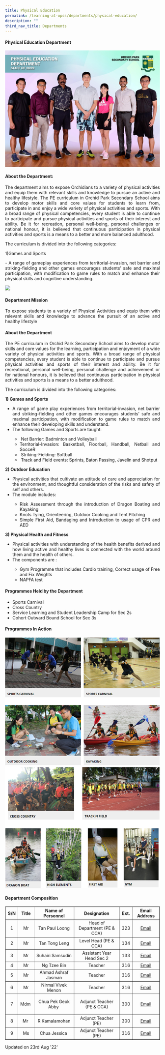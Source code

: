 ```yaml
---
title: Physical Education
permalink: /learning-at-opss/departments/physical-education/
description: ""
third_nav_title: Departments
---
```

<div align="justify">
<h4>Physical Education Department</h4>
	<img src="/images/Departments/PE/pe1.jpg">
<h4>About the Department:</h4>
<p>The department aims to expose Orchidians to a variety of physical activities and equip them with relevant skills and knowledge to pursue an active and healthy lifestyle. The PE curriculum in Orchid Park Secondary School aims to develop motor skills and core values for students to learn from, participate in and enjoy a wide variety of physical activities and sports. With a broad range of physical competencies, every student is able to continue to participate and pursue physical activities and sports of their interest and ability. Be it for recreation, personal well-being, personal challenges or national honour, it is believed that continuous participation in physical activities and sports is a means to a better and more balanced adulthood.</p>
<p>The curriculum is divided into the following categories:</p>
	<p>1)Games and Sports</p>
	<p>- A range of gameplay experiences from territorial-invasion, net barrier and striking-fielding and other games encourages students’ safe and maximal participation, with modification to game rules to match and enhance their physical skills and cognitive understanding.</p>


<img src="xxx"></td></tr></table>
	
<h4>Department Mission</h4>
<p>To expose students to a variety of Physical Activities and equip them with relevant skills and knowledge to advance the pursuit of an active and healthy lifestyle&nbsp;</p>
<h4>About the Department</h4>
<p>The PE curriculum in Orchid Park Secondary School aims to develop motor skills and core values for the learning, participation and enjoyment of a wide variety of physical activities and sports. With a broad range of physical competencies, every student is able to continue to participate and pursue physical activities and sports of their interest and ability. Be it for recreational, personal well-being, personal challenge and achievement or for national honours, it is believed that continuous participation in physical activities and sports is a means to a better adulthood.</p>
<p>The curriculum is divided into the following categories:</p>
<p><strong>1) </strong><strong>Games and Sports</strong></p>
<ul>
<li>
<div>A range of&nbsp;game play&nbsp;experiences from territorial-invasion, net barrier and striking-fielding and other games encourages students&rsquo; safe and maximal participation, with modification to game rules to match and enhance their developing skills and understand.&nbsp;</div>
</li>
<li>The following Games and Sports are taught:&nbsp;</li>
<ul>
<li>&nbsp;Net Barrier: Badminton and Volleyball&nbsp;</li>
<li>Territorial-Invasion: Basketball, Floorball, Handball, Netball and SocceR</li>
<li>&nbsp;Striking-Fielding: Softball</li>
<li>
<div>&nbsp;Track and Field events: Sprints, Baton Passing, Javelin and Shotput</div>
</li>
</ul>
</ul>
<p><strong>2) </strong><strong>Outdoor Education</strong></p>
<ul>
<li>
<div>Physical activities that cultivate an attitude of care and appreciation for the environment, and thoughtful consideration of the risks and safety of self and others.</div>
</li>
<li>The module includes:</li>
<ul>
<li>Risk Assessment through the introduction of Dragon Boating and Kayaking</li>
<li>Knots Tying, Orienteering, Outdoor Cooking and Tent Pitching</li>
<li>Simple First Aid, Bandaging and Introduction to usage of CPR and AED</li>
</ul>
</ul>
<p><strong>3) Physical Health and Fitness</strong></p>
<ul>
<li>
<div>Physical activities with&nbsp;understanding&nbsp;of the health benefits derived and how living active and healthy lives&nbsp;is&nbsp;connected with the world around them and the health of others.</div>
</li>
<li>The components are :</li>
<ul>
<li>Gym Programme that includes Cardio training, Correct usage of Free and Fix Weights</li>
<li>NAPFA test</li>
</ul>
</ul>
<h4>Programmes Held by the Department</h4>
<ul>
<li>Sports Carnival</li>
<li>Cross Country</li>
<li>Service Learning and Student Leadership Camp for Sec 2s</li>
<li>Cohort Outward Bound School for Sec 3s</li>
</ul>
<h4>Programmes In Action</h4>
<img src="/images/pe1.png"><br>
<img src="/images/pe2.png">
<h4>Department Composition</h4>
<table border="1" cellspacing="0" cellpadding="2">
<tbody>
<tr>
<th style="text-align: center;"><strong>S/N</strong></th>
<th style="text-align: center;"><strong>Title</strong></th>
<th style="text-align: center;"><strong>Name of Personnel</strong></th>
<th style="text-align: center;"><strong>Designation</strong></th>
<th style="text-align: center;"><strong>Ext.</strong></th>
<th style="text-align: center;"><strong>Email Address</strong></th>
</tr>
<tr>
<td style="text-align: center;">1</td>
<td style="text-align: center;">Mr</td>
<td style="text-align: center;">Tan Paul Loong</td>
<td style="text-align: center;">Head of Department (PE &amp; CCA)</td>
<td style="text-align: center;">323</td>
<td style="text-align: center;"><a href="mailto:tan_paul_loong@schools.gov.sg" target="">Email</a></td>
</tr>
<tr>
<td style="text-align: center;">2</td>
<td style="text-align: center;">Mr</td>
<td style="text-align: center;">Tan Tong Leng</td>
<td style="text-align: center;">Level Head (PE &amp; CCA)</td>
<td style="text-align: center;">134</td>
<td style="text-align: center;"><a href="mailto:tan_tong_leng@schools.gov.sg" target="">Email</a></td>
</tr>
<tr>
<td style="text-align: center;">3</td>
<td style="text-align: center;">Mr</td>
<td style="text-align: center;">Suhairi Samsudin</td>
<td style="text-align: center;">Assistant Year Head Sec 2</td>
<td style="text-align: center;">133</td>
<td style="text-align: center;"><a href="mailto:suhairi_samsudin@schools.gov.sg" target="">Email</a></td>
</tr>
<tr>
<td style="text-align: center;">4</td>
<td style="text-align: center;">Mr</td>
<td style="text-align: center;">Ng Tzee Bin</td>
<td style="text-align: center;">Teacher</td>
<td style="text-align: center;">316</td>
<td style="text-align: center;"><a href="mailto:ng_tzee_bin@schools.gov.sg" target="">Email</a></td>
</tr>
<tr>
<td style="text-align: center;">5</td>
<td style="text-align: center;">Mr</td>
<td style="text-align: center;">Ahmad Ashraf Jasman</td>
<td style="text-align: center;">Teacher</td>
<td style="text-align: center;">316</td>
<td style="text-align: center;"><a href="mailto:ahmad_ashraf_jasman@schools.gov.sg" target="">Email</a></td>
</tr>
<tr>
<td style="text-align: center;">6</td>
<td style="text-align: center;">Mr</td>
<td style="text-align: center;">Nirmal Vivek Menon</td>
<td style="text-align: center;">Teacher</td>
<td style="text-align: center;">316</td>
<td style="text-align: center;"><a href="mailto:nirmal_vivek_menon@schools.gov.sg" target="">Email</a></td>
</tr>
<tr>
<td style="text-align: center;">7</td>
<td style="text-align: center;">Mdm&nbsp;</td>
<td style="text-align: center;">Chua Pek Geok Abby&nbsp;</td>
<td style="text-align: center;">
<p>Adjunct Teacher (PE &amp; CCA)</p>
</td>
<td style="text-align: center;">300</td>
<td style="text-align: center;"><a href="mailto:chua_pek_geok@moe.edu.sg" target="">Email</a></td>
</tr>
<tr>
<td style="text-align: center;">8</td>
<td style="text-align: center;">Mr&nbsp;</td>
<td style="text-align: center;">R Kamalamohan</td>
<td style="text-align: center;">Adjunct Teacher (PE)</td>
<td style="text-align: center;">300</td>
<td style="text-align: center;"><a href="mailto:kamalamohan_k_ramiah@schools.gov.sg" target="">Email</a></td>
</tr>
<tr>
<td style="text-align: center;">9</td>
<td style="text-align: center;">Ms</td>
<td style="text-align: center;">Chua Jessica&nbsp;</td>
<td style="text-align: center;">Adjunct Teacher (PE)</td>
<td style="text-align: center;">316</td>
<td style="text-align: center;"><a href="mailto:Loh_zhi_hui_Jessica@schools.gov.sg" target="">Email</a></td>
</tr>
</tbody>
</table>
<p>Updated on 23rd Aug '22'</p>